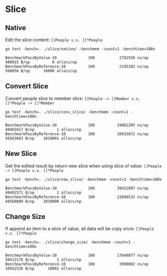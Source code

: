 # Slice

## Native
Edit the slice content: `[]People v.s. []*People`

```
go test -bench=. ./slice/native/ -benchmem -count=1 -benchtime=100x
```

```
BenchmarkPassByValue-10              100           2792550 ns/op          400015 B/op          0 allocs/op
BenchmarkPassByReference-10          100           2185102 ns/op          560056 B/op      10000 allocs/op
```

## Convert Slice

Convert people slice to member slice: `[]People -> []Member v.s. []*People -> []*Member`

```
go test -bench=. ./slice/conv_slice/ -benchmem -count=1 -benchtime=100x
```

```
BenchmarkPassByValue-10              100          19862205 ns/op        40401617 B/op          1 allocs/op
BenchmarkPassByReference-10          100          28915872 ns/op        56563663 B/op    1010001 allocs/op
```

## New Slice

Get the edited result by return new slice when using slice of value: `[]People -> []People v.s. []*People`

```
go test -bench=. ./slice/new_slice/ -benchmem -count=1 -benchtime=100x
```

```
BenchmarkPassByValue-10              100          20422887 ns/op        40401571 B/op          1 allocs/op
BenchmarkPassByReference-10          100          23689532 ns/op        48560089 B/op    1010000 allocs/op

```
## Change Size

If append an item to a slice of value, all data will be copy once: `[]People v.s. []*People`

```
go test -bench=. ./slice/change_size/ -benchmem -count=1 -benchtime=100x
```

```
BenchmarkPassByValue-10              100          17640877 ns/op        50412176 B/op          1 allocs/op
BenchmarkPassByReference-10          100           3990002 ns/op        10562536 B/op      10002 allocs/op

```